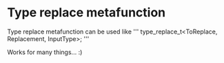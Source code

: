 # Type replace metafunction
Type replace metafunction can be used like
'''
type_replace_t<ToReplace, Replacement, InputType>;
'''

Works for many things... :) 
